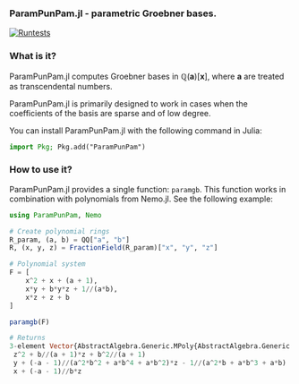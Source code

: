 ### ParamPunPam.jl - parametric Groebner bases.

[![Runtests](https://github.com/sumiya11/ParamPunPam.jl/actions/workflows/Runtests.yml/badge.svg)](https://github.com/sumiya11/ParamPunPam.jl/actions/workflows/Runtests.yml)

### What is it?

ParamPunPam.jl computes Groebner bases in $\mathbb{Q}(\mathbf{a})[\mathbf{x}]$, where $\mathbf{a}$ are treated as transcendental numbers.

ParamPunPam.jl is primarily designed to work in cases when the coefficients of the basis are sparse and of low degree.

You can install ParamPunPam.jl with the following command in Julia:

```julia
import Pkg; Pkg.add("ParamPunPam")
```

### How to use it?

ParamPunPam.jl provides a single function: `paramgb`.
This function works in combination with polynomials from Nemo.jl.
See the following example:

```julia
using ParamPunPam, Nemo

# Create polynomial rings
R_param, (a, b) = QQ["a", "b"]
R, (x, y, z) = FractionField(R_param)["x", "y", "z"]

# Polynomial system
F = [
    x^2 + x + (a + 1),
    x*y + b*y*z + 1//(a*b),
    x*z + z + b
]

paramgb(F)

# Returns
3-element Vector{AbstractAlgebra.Generic.MPoly{AbstractAlgebra.Generic.Frac{fmpq_mpoly}}}:
 z^2 + b//(a + 1)*z + b^2//(a + 1)
 y + (-a - 1)//(a^2*b^2 + a*b^4 + a*b^2)*z - 1//(a^2*b + a*b^3 + a*b)
 x + (-a - 1)//b*z
```
